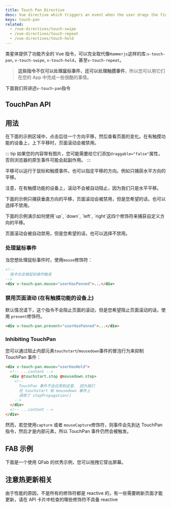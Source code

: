 ```yaml
---
title: Touch Pan Directive
desc: Vue directive which triggers an event when the user drags the finger or mouse on a component or element.
keys: touch-pan
related:
  - /vue-directives/touch-swipe
  - /vue-directives/touch-repeat
  - /vue-directives/touch-hold
---
```


类星体提供了功能齐全的 Vue 指令，可以完全取代像`Hammerjs`这样的库:`v-touch-pan`, `v-touch-swipe`, `v-touch-hold`，甚至`v-touch-repeat`。

> **这些指令不仅可以处理鼠标事件，还可以处理触摸事件**，所以您可以用它们在您的 App 中完成一些很酷的事情。

下面我们将讲述`v-touch-pan`指令

## TouchPan API

<doc-api file="TouchPan" />

## 用法
在下面的示例区域中，点击后往一个方向平移，然后查看页面的变化。在有触摸功能的设备上，上下平移时，页面滚动会被禁用。

::: tip
如果您的内容带有图片，您可能需要给它们添加`draggable="false"`属性，否则浏览器的原生事件可能会起副作用。
:::

<doc-example title="任意方向" file="TouchPan/Basic" />

平移可以运行于鼠标和触摸事件。也可以指定平移的方向。例如只捕获水平方向的平移。

注意，在有触摸功能的设备上，滚动不会被自动阻止，因为我们只是水平平移。


<doc-example title="水平方向" file="TouchPan/Horizontal" />

下面的示例只捕获垂直方向的平移，页面滚动会被禁用，但是您希望的话，也可以选择不禁用。

<doc-example title="垂直方向" file="TouchPan/Vertical" />
下面的示例演示如何使用`up`, `down`, `left`, `right`这四个修饰符来捕获自定义方向的平移。

页面滚动会被自动禁用，但是您希望的话，也可以选择不禁用。


<doc-example title="Custom directions" file="TouchPan/Custom" />

### 处理鼠标事件
当您想处理鼠标事件时，使用`mouse`修饰符：

```html
<!--
  指令也会被鼠标操作触发
-->
<div v-touch-pan.mouse="userHasPanned">...</div>
```

### 禁用页面滚动 (在有触摸功能的设备上)
默认情况请下，这个指令不会阻止页面的滚动，但是您希望阻止页面滚动的话，使用 `prevent`修饰符。

```html
<div v-touch-pan.prevent="userHasPanned">...</div>
```

### Inhibiting TouchPan
您可以通过阻止内部元素`touchstart`/`mousedown`事件的冒泡行为来抑制 TouchPan 事件：

```html
<div v-touch-pan.mouse="userHasHold">
  <!-- ...content -->
  <div @touchstart.stop @mousedown.stop>
    <!--
      TouchPan 事件不会应用到这里， 因为我们
      在 touchstart 和 mousedown 事件上
      调用了 stopPropagation()
    -->
  </div>
  <!-- ...content -->
</div>
```
然而，若您使用`capture` 或者 `mouseCapture`修饰符，则事件会先到达 TouchPan 指令，然后才是内部元素，所以 TouchPan 事件仍然会被触发。

## FAB 示例

下面是一个使用 QFab 的优秀示例，您可以拖拽它穿出屏幕。

<doc-example title="Draggable" file="QFab/Draggable" />

## 注意热更新相关
由于性能的原因，不是所有的修饰符都是 reactive 的，有一些需要刷新页面才能更新，请在 API 卡片中检查的哪些修饰符不具备 reactive

